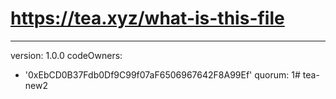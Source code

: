 # https://tea.xyz/what-is-this-file
---
version: 1.0.0
codeOwners:
  - '0xEbCD0B37Fdb0Df9C99f07aF6506967642F8A99Ef'
quorum: 1# tea-new2

